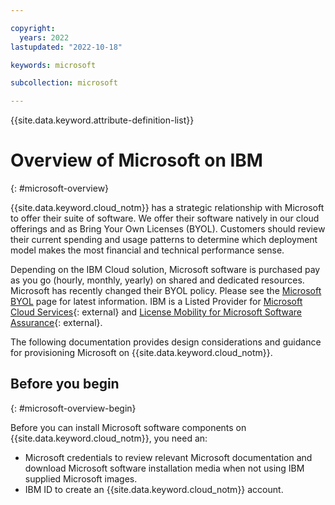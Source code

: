 ```yaml
---

copyright:
  years: 2022
lastupdated: "2022-10-18"

keywords: microsoft

subcollection: microsoft

---
```


{{site.data.keyword.attribute-definition-list}}

# Overview of Microsoft on IBM
{: #microsoft-overview}

{{site.data.keyword.cloud_notm}} has a strategic relationship with Microsoft to offer their suite of software. We offer their software natively in our cloud offerings and as Bring Your Own Licenses (BYOL). Customers should review their current spending and usage patterns to determine which deployment model makes the most financial and technical performance sense.

Depending on the IBM Cloud solution, Microsoft software is purchased pay as you go (hourly, monthly, yearly) on shared and dedicated resources. Microsoft has recently changed their BYOL policy. Please see the [Microsoft BYOL](https://{DomainName}/docs/microsoft?topic=microsoft-microsoft-byol) page for latest information. IBM is a Listed Provider for [Microsoft Cloud Services](https://www.microsoft.com/en-us/licensing/news/updated-licensing-rights-for-dedicated-cloud){: external} and [License Mobility for Microsoft Software Assurance](https://www.microsoft.com/en-us/licensing/licensing-programs/software-assurance-license-mobility){: external}.

The following documentation provides design considerations and guidance for provisioning Microsoft on {{site.data.keyword.cloud_notm}}.

## Before you begin
{: #microsoft-overview-begin}

Before you can install Microsoft software components on {{site.data.keyword.cloud_notm}}, you need an:
   * Microsoft credentials to review relevant Microsoft documentation and download Microsoft software installation media when not using IBM supplied Microsoft images.
   * IBM ID to create an {{site.data.keyword.cloud_notm}} account.
